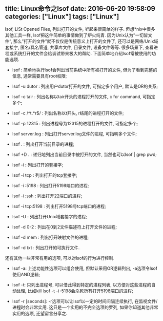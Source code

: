 title: Linux命令之lsof
date: 2016-06-20 19:58:09
categories: ["Linux"]
tags: ["Linux"]
---
lsof, LiSt Opened Files, 列出打开的文件, 听起来很简单的样子. 但想*nix中很多其他工具一样, lsof把这件简单的事情做到了炉火纯青. 因为Unix认为”一切皆文件”, 那么”打开的文件”就不仅仅是传统意义上打开的文件了, 还可以是网络/Unix域套接字, 匿名/具名管道, 共享库文件, 目录文件, 设备文件等等. 很多场景下, 查看进程或系统打开的文件会给调试带来极大的帮助. 下面简单地介绍lsof常被使用的功能选项.

* lsof : 简单地执行lsof会列出当前系统中所有被打开的文件, 但为了看到完整的信息, 通常需要具有root权限;

* lsof -u dutor : 列出用户dutor打开的文件, 可指定多个用户, 默认是OR的关系;

* lsof -c tair : 列出名称以tair开头的进程打开的文件, c for command, 可指定多个;

* lsof -c /^t.*r$/ : 列出名称以t开头, r结尾的进程打开的文件;

* lsof -p 12315 : 列出进程号为12315的进程打开的文件, 可指定多个;

* lsof server.log : 列出打开server.log文件的进程, 可指明多个文件;

* lsof . : 列出打开当前目录的进程;

* lsof +D . : 递归地列出当前目录中被打开的文件, 当然也可以lsof | grep pwd;

* lsof -i : 列出打开的套接字;

* lsof -i tcp : 列出打开的tcp套接字;

* lsof -i :5198 : 列出打开5198端口的进程;

* lsof -i :ssh : 列出打开22端口的进程;

* lsof -i tcp:5198 : 列出打开5198号tcp端口的进程;

* lsof -U : 列出打开Unix域套接字的进程;

* lsof -d 0-2 : 列出在0到2文件描述符上打开文件的进程;

* lsof -d mem : 列出打开映射文件的进程;

* lsof -d txt : 列出打开的可执行文件.

还有其他一些非常有用的选项, 可以对lsof的行为进行控制.

* lsof -a: 上述功能性选项可以组合使用, 但默认采用OR逻辑列出, -a选项令lsof使用AND逻辑;

* lsof -t: 只列出进程号, 可以借此得到特定的进程列表, 以方便对这些进程的自动处理, 比如kill lsof -t -i :5198会杀死所有打开5198端口的进程;

* lsof -r [seconds]: -r选项可以让lsof以一定的时间间隔连续执行, 在监视文件/进程时会非常实用.
这只是一个实用的不完全选项的罗列, 如果你知道其他非常实用的选项, 还望留言分享之.